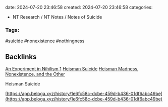 date: 2024-07-20 23:46:58
created: 2024-07-20 23:46:58
categories:
- NT Research / NT Notes / Notes of Suicide
### Tags: 
#suicide #nonexistence #nothingness 
## Backlinks
[An Experiment in Nihilism 1](An%20Experiment%20in%20Nihilism%201.md)
[Heisman Suicide](Heisman%20Suicide.md)
[Heisman Madness, Nonexistence, and the Other](Heisman%20Madness,%20Nonexistence,%20and%20the%20Other.md)


Heisman Suicide

[https://app.beloga.xyz/history/1e6fc58c-dcbe-459d-b436-01df6abc49be](https://app.beloga.xyz/history/1e6fc58c-dcbe-459d-b436-01df6abc49be)